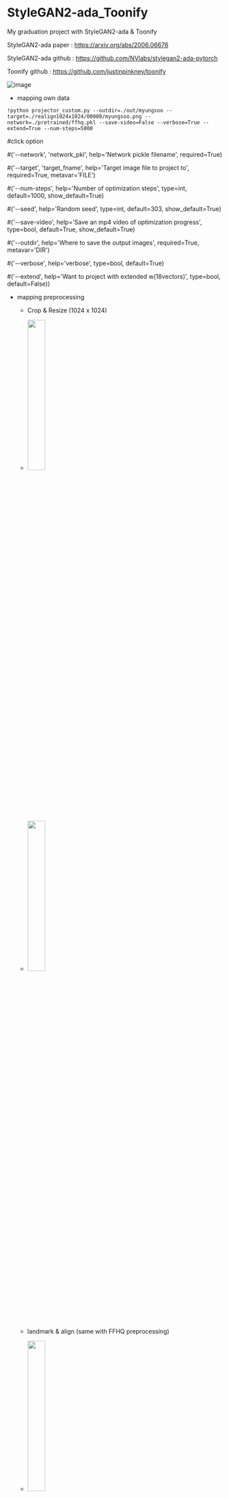 # StyleGAN2-ada_Toonify
My graduation project with StyleGAN2-ada & Toonify

StyleGAN2-ada paper : https://arxiv.org/abs/2006.06676

StyleGAN2-ada github : https://github.com/NVlabs/stylegan2-ada-pytorch

Toonify github : https://github.com/justinpinkney/toonify


![image](https://github.com/newoong/StyleGAN2-ada_Toonify/assets/94604584/93dbcaba-28db-4f30-87b0-baea3a77477b)


- mapping own data

```
!python projector_custom.py --outdir=./out/myungsoo --target=./realign1024x1024/00000/myungsoo.png --network=./pretrained/ffhq.pkl --save-video=False --verbose=True --extend=True --num-steps=5000
```

#click option

#('--network', 'network_pkl', help='Network pickle filename', required=True)

#('--target', 'target_fname', help='Target image file to project to', required=True, metavar='FILE')

#('--num-steps',              help='Number of optimization steps', type=int, default=1000, show_default=True)

#('--seed',                   help='Random seed', type=int, default=303, show_default=True)

#('--save-video',             help='Save an mp4 video of optimization progress', type=bool, default=True, show_default=True)

#('--outdir',                 help='Where to save the output images', required=True, metavar='DIR')

#('--verbose',                help='verbose', type=bool, default=True)

#('--extend',                help='Want to project with extended w(18vectors)', type=bool, default=False))

- mapping preprocessing
  - Crop & Resize (1024 x 1024)
  - <img src = "https://github.com/newoong/StyleGAN2-ada_Toonify/assets/94604584/d0ce6586-240e-484a-bcc1-904c7f9769d3" width="30%" height="30%">
  - <img src = "https://github.com/newoong/StyleGAN2-ada_Toonify/assets/94604584/f2db6c9e-f571-447f-ae41-95106f7a6143" width="30%" height="30%">

  - landmark & align (same with FFHQ preprocessing)
  - <img src = "https://github.com/newoong/StyleGAN2-ada_Toonify/assets/94604584/dee34ac2-55a7-41ef-b146-fdab48a5e2f8" width="30%" height="30%">
  - <img src = "https://github.com/newoong/StyleGAN2-ada_Toonify/assets/94604584/c6c7b8ef-2b58-4ddb-8c1f-c623c67687e1" width="30%" height="30%">

